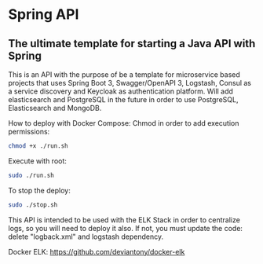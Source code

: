 # Spring API
## The ultimate template for starting a Java API with Spring


This is an API with the purpose of be a template for microservice based projects that uses Spring Boot 3, 
Swagger/OpenAPI 3, Logstash, Consul as a service discovery and Keycloak as authentication platform.
Will add elasticsearch and PostgreSQL in the future in order to use PostgreSQL, Elasticsearch and MongoDB.

How to deploy with Docker Compose:
Chmod in order to add execution permissions:
```sh
chmod +x ./run.sh
```

Execute with root:
```sh
sudo ./run.sh
```

To stop the deploy:
```sh
sudo ./stop.sh
```


This API is intended to be used with the ELK Stack in order to centralize logs,
so you will need to deploy it also. If not, you must update the code: delete "logback.xml" and logstash dependency.

Docker ELK: https://github.com/deviantony/docker-elk
